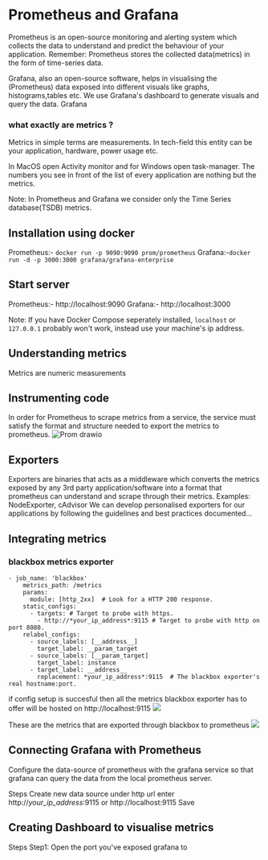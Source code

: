 # Prometheus and Grafana

Prometheus is an open-source monitoring and alerting system which collects the data to understand and predict the behaviour of your application. 
Remember: Prometheus stores the collected data(metrics) in the form of time-series data.

Grafana, also an open-source software, helps in visualising the (Prometheus) data exposed into different visuals like graphs, histograms,tables etc. We use Grafana's dashboard to generate visuals and query the data. Grafana 

### what exactly are metrics ?
Metrics in simple terms are measurements. In tech-field this entity can be your application, hardware, power usage etc.

In MacOS open Activity monitor and for Windows open task-manager. The numbers you see in front of the list of every application are nothing but the metrics.

Note: In Prometheus and Grafana we consider only the Time Series database(TSDB) metrics.


## Installation using docker
Prometheus:- `docker run -p 9090:9090 prom/prometheus`
Grafana:-`docker run -d -p 3000:3000 grafana/grafana-enterprise`

## Start server
Prometheus:- http://localhost:9090
Grafana:- http://localhost:3000

Note: If you have Docker Compose seperately installed, `localhost` or `127.0.0.1` probably won't work, instead use your machine's ip address.

## Understanding metrics
Metrics are numeric measurements

## Instrumenting code
In order for Prometheus to scrape metrics from a service, the service must satisfy the format and structure needed to export the metrics to prometheus.
![Prom drawio](https://user-images.githubusercontent.com/69111235/185801764-8b2e848b-57bc-4ac5-a962-a369da902933.png)


## Exporters

Exporters are binaries that acts as a middleware which converts the metrics exposed by any 3rd party application/software into a format that prometheus can understand and scrape through their metrics. Examples: NodeExporter, cAdvisor
We can develop personalised exporters for our applications by following the guidelines and best practices documented... 


## Integrating metrics

### blackbox metrics exporter
```
- job_name: 'blackbox'
    metrics_path: /metrics
    params:
      module: [http_2xx]  # Look for a HTTP 200 response.
    static_configs:
      - targets: # Target to probe with https.
        - http://*your_ip_address*:9115 # Target to probe with http on port 8080.
    relabel_configs:
      - source_labels: [__address__]
        target_label: __param_target
      - source_labels: [__param_target]
        target_label: instance
      - target_label: __address__
        replacement: *your_ip_address*:9115  # The blackbox exporter's real hostname:port.
```
        
if config setup is succesful then all the metrics blackbox exporter has to offer will be hosted on http://localhost:9115
![](https://i.imgur.com/4YMQhgO.jpg)



These are the metrics that are exported through blackbox to prometheus
![](https://i.imgur.com/BZbXGKw.png)


## Connecting Grafana with Prometheus

Configure the data-source of prometheus with the grafana service so that grafana can query the data from the local prometheus server.

Steps
Create new data source
under http url enter http://*your_ip_address*:9115 or http://localhost:9115
Save


## Creating Dashboard to visualise metrics
Steps
Step1: Open the port you've exposed grafana to
